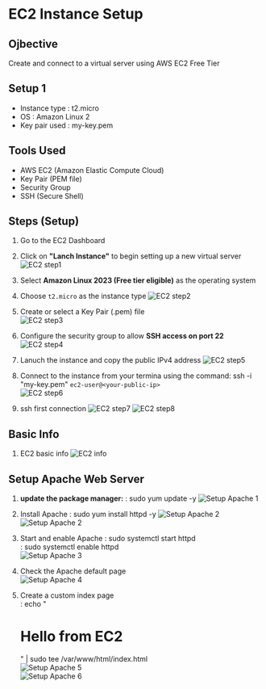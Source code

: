 # EC2 Instance Setup

## Ojbective
Create and connect to a virtual server using AWS EC2 Free Tier

## Setup 1
- Instance type : t2.micro
- OS : Amazon Linux 2
- Key pair used : my-key.pem

## Tools Used
- AWS EC2 (Amazon Elastic Compute Cloud)
- Key Pair (PEM file)
- Security Group
- SSH (Secure Shell)

## Steps (Setup)
1. Go to the EC2 Dashboard

2. Click on **"Lanch Instance"** to begin setting up a new virtual server
![EC2 step1](https://raw.githubusercontent.com/test-cyr/infra-portfolio/main/images/01-ec2-create-step1.PNG)

3. Select **Amazon Linux 2023 (Free tier eligible)** as the operating system

4. Choose `t2.micro` as the instance type
![EC2 step2](https://raw.githubusercontent.com/test-cyr/infra-portfolio/main/images/02-ec2-create-step2.PNG)

5. Create or select a Key Pair (.pem) file  
![EC2 step3](https://raw.githubusercontent.com/test-cyr/infra-portfolio/main/images/03-ec2-create-step3.PNG)

6. Configure the security group to allow **SSH access on port 22**
![EC2 step4](https://raw.githubusercontent.com/test-cyr/infra-portfolio/main/images/04-ec2-create-step4.PNG)

7. Lanuch the instance and copy the public IPv4 address
![EC2 step5](https://raw.githubusercontent.com/test-cyr/infra-portfolio/main/images/05-ec2-create-step5.PNG)

8. Connect to the instance from your termina using the command:
ssh -i "my-key.pem" `ec2-user@<your-public-ip>`   
![EC2 step6](https://raw.githubusercontent.com/test-cyr/infra-portfolio/main/images/06-gitbash-key-permission-change.PNG)

9. ssh first connection
![EC2 step7](https://raw.githubusercontent.com/test-cyr/infra-portfolio/main/images/07-change-to-public-ip.PNG)
![EC2 step8](https://raw.githubusercontent.com/test-cyr/infra-portfolio/main/images/08-ec2-ssh-success.PNG)

## Basic Info
1. EC2 basic info 
![EC2 info](https://raw.githubusercontent.com/test-cyr/infra-portfolio/main/images/ec2-basic-info.JPG)

## Setup Apache Web Server 
1. **update the package manager:** 
: sudo yum update -y 
![Setup Apache 1](https://raw.githubusercontent.com/test-cyr/infra-portfolio/main/images/01-yum-update.PNG) 

2. Install Apache 
: sudo yum install httpd -y 
![Setup Apache 2](https://raw.githubusercontent.com/test-cyr/infra-portfolio/main/images/02-httpd-install.PNG)  
![Setup Apache 2](https://raw.githubusercontent.com/test-cyr/infra-portfolio/main/images/02-httpd-install_2.PNG)  

3. Start and enable Apache 
: sudo systemctl start httpd   
: sudo systemctl enable httpd   
![Setup Apache 3](https://raw.githubusercontent.com/test-cyr/infra-portfolio/main/images/03-start-apache.PNG)    

4. Check the Apache default page   
![Setup Apache 4](https://raw.githubusercontent.com/test-cyr/infra-portfolio/main/images/04-apache-default.PNG)  

5. Create a custom index page  
: echo "<h1>Hello from EC2</h1>" | sudo tee /var/www/html/index.html  
![Setup Apache 5](https://raw.githubusercontent.com/test-cyr/infra-portfolio/main/images/05-apache-custom-command.PNG)  
![Setup Apache 6](https://raw.githubusercontent.com/test-cyr/infra-portfolio/main/images/06-apache-custom-reslut.PNG)


